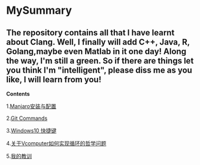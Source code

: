 # MySummary
The repository contains all that I have learnt about Clang. Well, I finally will add C++, Java, R, Golang,maybe even Matlab in it one day!
Along the way, I'm still a green. So if there are things let you think I'm "intelligent", please diss me as you like, I will learn from you!
---
**Contents**

1.[Manjaro安装与配置](https://github.com/BreezeShane/MySummary/blob/master/Manjaro%E5%AE%89%E8%A3%85%E4%B8%8E%E9%85%8D%E7%BD%AE.md)

2.[Git Commands](https://github.com/BreezeShane/MySummary/blob/master/Git_Commands.md)

3.[Windows10 快捷键](https://github.com/BreezeShane/MySummary/blob/master/Windows10%E5%BF%AB%E6%8D%B7%E9%94%AE.md)

4.[关于Vcomputer如何实现循环的哲学问题](https://github.com/BreezeShane/MySummary/blob/master/%E5%85%B3%E4%BA%8EVcomputer%E5%A6%82%E4%BD%95%E5%AE%9E%E7%8E%B0%E5%BE%AA%E7%8E%AF%E7%9A%84%E5%93%B2%E5%AD%A6%E9%97%AE%E9%A2%98.md)

5.[我的教训](https://github.com/BreezeShane/MySummary/blob/master/%E6%88%91%E7%9A%84%E6%95%99%E8%AE%AD.md)
